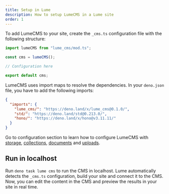 ```yaml
---
title: Setup in Lume
description: How to setup LumeCMS in a Lume site
order: 1
---
```


To add LumeCMS to your site, create the `_cms.ts` configuration file with the
following structure:

```ts
import lumeCMS from "lume_cms/mod.ts";

const cms = lumeCMS();

// Configuration here

export default cms;
```

LumeCMS uses import maps to resolve the dependencies. In your `deno.json` file,
you have to add the following imports:

```json
{
  "imports": {
    "lume_cms/": "https://deno.land/x/lume_cms@0.1.0/",
    "std/": "https://deno.land/std@0.213.0/",
    "hono/": "https://deno.land/x/hono@v3.11.11/"
  }
}
```

Go to configuration section to learn how to configure LumeCMS with
[storage](../configuration/storage.md),
[collections](../configuration/collections.md),
[documents](../configuration/documents.md) and
[uploads](../configuration/uploads.md).

## Run in localhost

Run `deno task lume cms` to run the CMS in localhost. Lume automatically detects
the `_cms.ts` configuration, build your site and connect it to the CMS. Now, you
can edit the content in the CMS and preview the results in your site in real
time.
